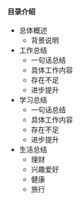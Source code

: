 #### 目录介绍
- 总体概述
    - 背景说明
- 工作总结
    - 一句话总结
    - 具体工作内容
    - 存在不足
    - 进步提升
- 学习总结
    - 一句话总结
    - 具体工作内容
    - 存在不足
    - 进步提升
- 生活总结
    - 理财
    - 兴趣爱好
    - 健康
    - 旅行



 


